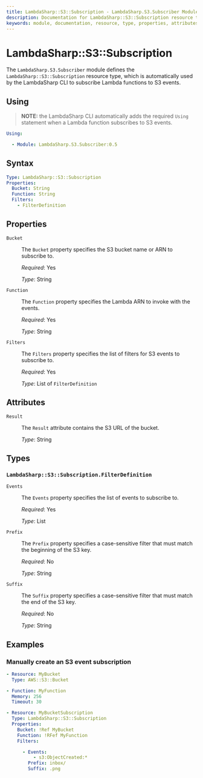 ```yaml
---
title: LambdaSharp::S3::Subscription - LambdaSharp.S3.Subscriber Module
description: Documentation for LambdaSharp::S3::Subscription resource type
keywords: module, documentation, resource, type, properties, attributes, s3, subscription, notification
---
```

# LambdaSharp::S3::Subscription

The `LambdaSharp.S3.Subscriber` module defines the `LambdaSharp::S3::Subscription` resource type, which is automatically used by the LambdaSharp CLI to subscribe Lambda functions to S3 events.

## Using

> **NOTE:** the LambdaSharp CLI automatically adds the required `Using` statement when a Lambda function subscribes to S3 events.

```yaml
Using:

  - Module: LambdaSharp.S3.Subscriber:0.5
```

## Syntax

```yaml
Type: LambdaSharp::S3::Subscription
Properties:
  Bucket: String
  Function: String
  Filters:
    - FilterDefinition
```

## Properties

<dl>

<dt><code>Bucket</code></dt>
<dd>

The <code>Bucket</code> property specifies the S3 bucket name or ARN to subscribe to.

<i>Required</i>: Yes

<i>Type</i>: String
</dd>

<dt><code>Function</code></dt>
<dd>

The <code>Function</code> property specifies the Lambda ARN to invoke with the events.

<i>Required</i>: Yes

<i>Type</i>: String
</dd>

<dt><code>Filters</code></dt>
<dd>

The <code>Filters</code> property specifies the list of filters for S3 events to subscribe to.

<i>Required</i>: Yes

<i>Type</i>: List of <code>FilterDefinition</code>

</dd>

</dl>

## Attributes

<dl>

<dt><code>Result</code></dt>
<dd>

The <code>Result</code> attribute contains the S3 URL of the bucket.

<i>Type</i>: String
</dd>

</dl>

## Types

### `LambdaSharp::S3::Subscription.FilterDefinition`

<dl>

<dt><code>Events</code></dt>
<dd>

The <code>Events</code> property specifies the list of events to subscribe to.

<i>Required</i>: Yes

<i>Type</i>: List<String>
</dd>

<dt><code>Prefix</code></dt>
<dd>

The <code>Prefix</code> property specifies a case-sensitive filter that must match the beginning of the S3 key.

<i>Required</i>: No

<i>Type</i>: String
</dd>

<dt><code>Suffix</code></dt>
<dd>

The <code>Suffix</code> property specifies a case-sensitive filter that must match the end of the S3 key.

<i>Required</i>: No

<i>Type</i>: String
</dd>

</dl>


## Examples

### Manually create an S3 event subscription

```yaml
- Resource: MyBucket
  Type: AWS::S3::Bucket

- Function: MyFunction
  Memory: 256
  Timeout: 30

- Resource: MyBucketSubscription
  Type: LambdaSharp::S3::Subscription
  Properties:
    Bucket: !Ref MyBucket
    Function: !RFef MyFunction
    Filters:

      - Events:
          - s3:ObjectCreated:*
        Prefix: inbox/
        Suffix: .png
```
